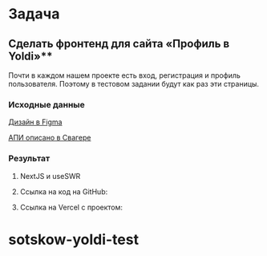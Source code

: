 # Задача

## Сделать фронтенд для сайта «Профиль в Yoldi»**

Почти в каждом нашем проекте есть вход, регистрация и профиль пользователя.
Поэтому в тестовом задании будут как раз эти страницы.

### Исходные данные

[Дизайн в Figma](https://www.figma.com/file/Cws3gKEwGqPvJRhNLLY36u/%D0%A2%D0%B5%D1%81%D1%82%D0%BE%D0%B2%D0%BE%D0%B5-%D0%B7%D0%B0%D0%B4%D0%B0%D0%BD%D0%B8%D0%B5-Yoldi?node-id=0%3A1)

[АПИ описано в Свагере](https://frontend-test-api.yoldi.agency/api/docs)

### Результат

1. NextJS и useSWR

2. Ссылка на код на GitHub:

3. Ссылка на Vercel с проектом: 
# sotskow-yoldi-test
